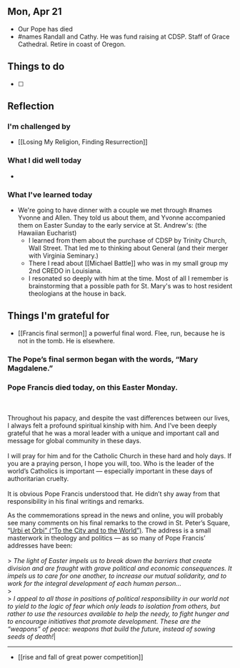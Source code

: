## ﻿﻿Mon, Apr 21
- Our Pope has died
- #names Randall and Cathy. He was fund raising at CDSP. Staff of Grace Cathedral. Retire in coast of Oregon.

## Things to do

- [ ] 

## Reflection


### I'm challenged by

- [[Losing My Religion, Finding Resurrection]]

### What I did well today

- 
### What I've learned today

- We're going to have dinner with a couple we met through #names Yvonne and Allen. They told us about them, and Yvonne accompanied them on Easter Sunday to the early service at St. Andrew's: (the Hawaiian Eucharist)
	- I learned from them about the purchase of CDSP by Trinity Church, Wall Street. That led me to thinking about General (and their merger with Virginia Seminary.)
	- There I read about [[Michael Battle]] who was in my small group my 2nd CREDO in Louisiana.
	- I resonated so deeply with him at the time. Most of all I remember is brainstorming that a possible path for St. Mary's was to host resident theologians at the house in back. 

## Things I'm grateful for

- [[Francis final sermon]] a powerful final word. Flee, run, because he is not in the tomb. He is elsewhere.
### The Pope’s final sermon began with the words, “Mary Magdalene.”
### Pope Francis died today, on this Easter Monday.
<br><br>Throughout his papacy, and despite the vast differences between our lives, I always felt a profound spiritual kinship with him. And I’ve been deeply grateful that he was a moral leader with a unique and important call and message for global community in these days.<br><br>I will pray for him and for the Catholic Church in these hard and holy days. If you are a praying person, I hope you will, too. Who is the leader of the world’s Catholics is important — especially important in these days of authoritarian cruelty.<br><br>It is obvious Pope Francis understood that. He didn’t shy away from that responsibility in his final writings and remarks.

As the commemorations spread in the news and online, you will probably see many comments on his final remarks to the crowd in St. Peter’s Square, “[Urbi et Orbi” (“To the City and to the World”)](https://substack.com/redirect/95bc6deb-2cdd-426a-8938-ba71f85e246b?j=eyJ1IjoiMW91ejZvIn0.xCUUX-G1mqOe_p0uPEybRD6sQoY3OtX97OlEZbEJxWg). The address is a small masterwork in theology and politics — as so many of Pope Francis’ addresses have been:<br><br>> _The light of Easter impels us to break down the barriers that create division and are fraught with grave political and economic consequences. It impels us to care for one another, to increase our mutual solidarity, and to work for the integral development of each human person…_<br>> <br>> _I appeal to all those in positions of political responsibility in our world not to yield to the logic of fear which only leads to isolation from others, but rather to use the resources available to help the needy, to fight hunger and to encourage initiatives that promote development. These are the “weapons” of peace: weapons that build the future, instead of sowing seeds of death!_|

---

- [[rise and fall of great power competition]]